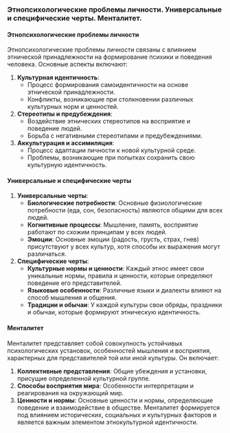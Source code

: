 ### Этнопсихологические проблемы личности. Универсальные и специфические черты. Менталитет.
#### Этнопсихологические проблемы личности
Этнопсихологические проблемы личности связаны с влиянием этнической принадлежности на формирование психики и поведения человека. Основные аспекты включают:
1. **Культурная идентичность**:
    - Процесс формирования самоидентичности на основе этнической принадлежности.
    - Конфликты, возникающие при столкновении различных культурных норм и ценностей.
2. **Стереотипы и предубеждения**:
    - Воздействие этнических стереотипов на восприятие и поведение людей.
    - Борьба с негативными стереотипами и предубеждениями.
3. **Аккультурация и ассимиляция**:
    - Процесс адаптации личности к новой культурной среде.
    - Проблемы, возникающие при попытках сохранить свою культурную идентичность.
#### Универсальные и специфические черты
1. **Универсальные черты**:
    - **Биологические потребности**: Основные физиологические потребности (еда, сон, безопасность) являются общими для всех людей.
    - **Когнитивные процессы**: Мышление, память, восприятие работают по схожим принципам у всех людей.
    - **Эмоции**: Основные эмоции (радость, грусть, страх, гнев) присутствуют у всех культур, хотя способы их выражения могут различаться.
2. **Специфические черты**:
    - **Культурные нормы и ценности**: Каждый этнос имеет свои уникальные нормы, правила и ценности, которые определяют поведение его представителей.
    - **Языковые особенности**: Различные языки и диалекты влияют на способ мышления и общения.
    - **Традиции и обычаи**: У каждой культуры свои обряды, праздники и обычаи, которые формируют этническую идентичность.
#### Менталитет
Менталитет представляет собой совокупность устойчивых психологических установок, особенностей мышления и восприятия, характерных для представителей той или иной культуры. Он включает:
1. **Коллективные представления**: Общие убеждения и установки, присущие определенной культурной группе.
2. **Способы восприятия мира**: Особенности интерпретации и реагирования на окружающий мир.
3. **Ценности и нормы**: Основные ценности и нормы, определяющие поведение и взаимодействие в обществе.
Менталитет формируется под влиянием исторических, социальных и культурных факторов и является важным элементом этнокультурной идентичности.